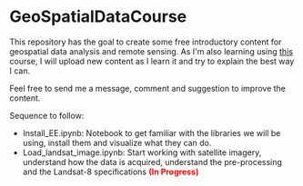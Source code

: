 # GeoSpatialDataCourse

This repository has the goal to create some free introductory content for geospatial data analysis and remote sensing. As I'm also learning using <a href="https://www.udemy.com/course/spatial-data-analysis-with-earth-engine-python-api/">this</a> course, I will upload new content as I learn it and try to explain the best way I can.

Feel free to send me a message, comment and suggestion to improve the content.

Sequence to follow:

<ul>
	<li>Install_EE.ipynb:
		Notebook to get familiar with the libraries we will be using,
		install them and visualize what they can do.
	</li>
	<li>Load_landsat_image.ipynb:
		Start working with satellite imagery, understand how the data is acquired,
		understand the pre-processing and the Landsat-8 specifications <b style="color: red;">(In Progress)</b>
	</li>

</ul>